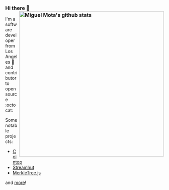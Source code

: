 ### Hi there 👋 <a href="https://github.com/miguelmota"><img src="https://github-readme-stats.vercel.app/api?username=miguelmota&count_private=true&include_all_commits=true&hide_rank=true&theme=graywhite" align="right" width="460" alt="Miguel Mota's github stats" /></a>

I'm a software developer from Los Angeles 🌴 and contributor to open source :octocat:

Some notable projects:

- [Cointop](github.com/miguelmota/cointop)
- [Streamhut](github.com/miguelmota/streamhut)
- [MerkleTree.js](https://github.com/miguelmota/merkletreejs/)

and [more](https://github.com/search?q=user%3Amiguelmota+stars%3A%3E10&type=Repositories&ref=advsearch&l=&l=)!
